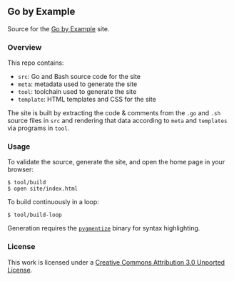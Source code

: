 ## Go by Example

Source for the [Go by Example](https://gobyexample.com)
site.


### Overview

This repo contains:

* `src`: Go and Bash source code for the site
* `meta`: metadata used to generate the site
* `tool`: toolchain used to generate the site
* `template`: HTML templates and CSS for the site

The site is built by extracting the code & comments from
the `.go` and `.sh` source files in `src` and rendering
that data according to `meta` and `templates` via programs
in `tool`.


### Usage

To validate the source, generate the site, and open the
home page in your browser:

```console
$ tool/build
$ open site/index.html
```

To build continuously in a loop:

```console
$ tool/build-loop
```

Generation requires the [`pygmentize`](http://pygments.org/)
binary for syntax highlighting.


### License

This work is licensed under a [Creative Commons Attribution 3.0 Unported License](http://creativecommons.org/licenses/by/3.0/).
